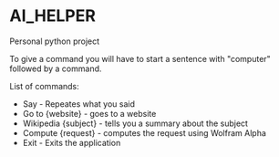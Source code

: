 # AI_HELPER
Personal python project

To give a command you will have to start a sentence with "computer" followed by a command.

List of commands:
* Say - Repeates what you said
* Go to {website} - goes to a website
* Wikipedia {subject} - tells you a summary about the subject
* Compute {request} - computes the request using Wolfram Alpha
* Exit - Exits the application
